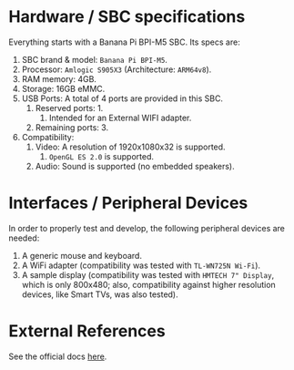 # Hardware / SBC specifications
Everything starts with a Banana Pi BPI-M5 SBC. Its specs are:

1. SBC brand & model: `Banana Pi BPI-M5`.
2. Processor: `Amlogic S905X3` (Architecture: `ARM64v8`).
3. RAM memory: 4GB.
4. Storage: 16GB eMMC.
5. USB Ports: A total of 4 ports are provided in this SBC.
	1. Reserved ports: 1.
		1. Intended for an External WIFI adapter.
	2. Remaining ports: 3.
6. Compatibility:
	1. Video: A resolution of 1920x1080x32 is supported.
		1. `OpenGL ES 2.0` is supported.
	2. Audio: Sound is supported (no embedded speakers).
# Interfaces / Peripheral Devices
In order to properly test and develop, the following peripheral devices are needed:

1. A generic mouse and keyboard.
2. A WiFi adapter (compatibility was tested with `TL-WN725N Wi-Fi`).
3. A sample display (compatibility was tested with `HMTECH 7" Display`, which is only 800x480; also, compatibility against higher resolution devices, like Smart TVs, was also tested).

# External References
See the official docs [here](https://wiki.banana-pi.org/Banana_Pi_BPI-M5).